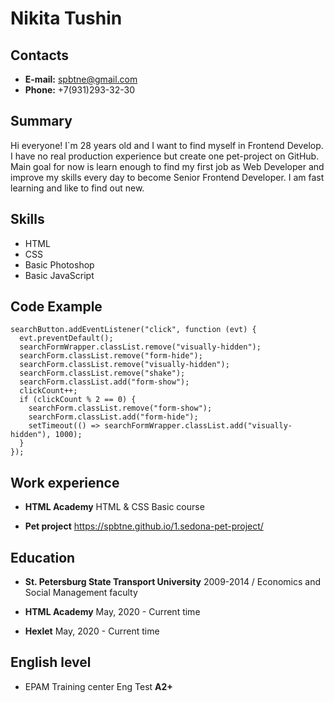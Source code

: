 # Nikita Tushin

## Contacts

- **E-mail:** spbtne@gmail.com
- **Phone:** +7(931)293-32-30

## Summary

Hi everyone! I`m 28 years old and I want to find myself in Frontend Develop. I have no real production experience but create one pet-project on GitHub. Main goal for now is learn enough to find my first job as Web Developer and improve my skills every day to become Senior Frontend Developer. I am fast learning and like to find out new.

## Skills

- HTML
- CSS
- Basic Photoshop
- Basic JavaScript


## Code Example

```
searchButton.addEventListener("click", function (evt) {
  evt.preventDefault();
  searchFormWrapper.classList.remove("visually-hidden");
  searchForm.classList.remove("form-hide");
  searchForm.classList.remove("visually-hidden");
  searchForm.classList.remove("shake");
  searchForm.classList.add("form-show");
  clickCount++;
  if (clickCount % 2 == 0) {
    searchForm.classList.remove("form-show");
    searchForm.classList.add("form-hide");
    setTimeout(() => searchFormWrapper.classList.add("visually-hidden"), 1000);
  }
});
```

## Work experience

- **HTML Academy** HTML & CSS Basic course

- **Pet project** https://spbtne.github.io/1.sedona-pet-project/

## Education

- **St. Petersburg State Transport University** 2009-2014 / Economics and Social Management faculty

- **HTML Academy** May, 2020 - Current time

- **Hexlet** May, 2020 - Current time

## English level

- EPAM Training center Eng Test **A2+**
